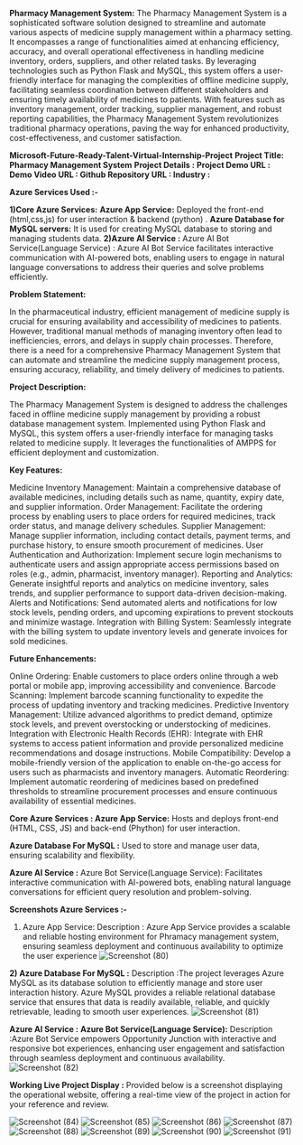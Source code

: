 
**Pharmacy Management System:**
The Pharmacy Management System is a sophisticated software solution designed to streamline and automate various aspects of medicine supply management within a pharmacy setting. It encompasses a range of functionalities aimed at enhancing efficiency, accuracy, and overall operational effectiveness in handling medicine inventory, orders, suppliers, and other related tasks. By leveraging technologies such as Python Flask and MySQL, this system offers a user-friendly interface for managing the complexities of offline medicine supply, facilitating seamless coordination between different stakeholders and ensuring timely availability of medicines to patients. With features such as inventory management, order tracking, supplier management, and robust reporting capabilities, the Pharmacy Management System revolutionizes traditional pharmacy operations, paving the way for enhanced productivity, cost-effectiveness, and customer satisfaction.

**Microsoft-Future-Ready-Talent-Virtual-Internship-Project**
**Project Title: Pharmacy Management System**
**Project Details :**
**Project Demo URL :**
**Demo Video URL : 
Github Repository URL : 
Industry :**

**Azure Services Used :-**

**1)Core Azure Services:**
**Azure App Service:** Deployed the front-end (html,css,js) for user interaction & backend (python) .
**Azure Database for MySQL servers:** It is used for creating MySQL database to storing and managing students data.
**2)Azure AI Service :**
Azure AI Bot Service(Language Service) : Azure AI Bot Service facilitates interactive communication with AI-powered bots, enabling users to engage in natural language conversations to address their queries and solve problems efficiently.

**Problem Statement:**

In the pharmaceutical industry, efficient management of medicine supply is crucial for ensuring availability and accessibility of medicines to patients. However, traditional manual methods of managing inventory often lead to inefficiencies, errors, and delays in supply chain processes. Therefore, there is a need for a comprehensive Pharmacy Management System that can automate and streamline the medicine supply management process, ensuring accuracy, reliability, and timely delivery of medicines to patients.

**Project Description:**

The Pharmacy Management System is designed to address the challenges faced in offline medicine supply management by providing a robust database management system. Implemented using Python Flask and MySQL, this system offers a user-friendly interface for managing tasks related to medicine supply. It leverages the functionalities of AMPPS for efficient deployment and customization.

**Key Features:**

Medicine Inventory Management: Maintain a comprehensive database of available medicines, including details such as name, quantity, expiry date, and supplier information.
Order Management: Facilitate the ordering process by enabling users to place orders for required medicines, track order status, and manage delivery schedules.
Supplier Management: Manage supplier information, including contact details, payment terms, and purchase history, to ensure smooth procurement of medicines.
User Authentication and Authorization: Implement secure login mechanisms to authenticate users and assign appropriate access permissions based on roles (e.g., admin, pharmacist, inventory manager).
Reporting and Analytics: Generate insightful reports and analytics on medicine inventory, sales trends, and supplier performance to support data-driven decision-making.
Alerts and Notifications: Send automated alerts and notifications for low stock levels, pending orders, and upcoming expirations to prevent stockouts and minimize wastage.
Integration with Billing System: Seamlessly integrate with the billing system to update inventory levels and generate invoices for sold medicines.

**Future Enhancements:**

Online Ordering: Enable customers to place orders online through a web portal or mobile app, improving accessibility and convenience.
Barcode Scanning: Implement barcode scanning functionality to expedite the process of updating inventory and tracking medicines.
Predictive Inventory Management: Utilize advanced algorithms to predict demand, optimize stock levels, and prevent overstocking or understocking of medicines.
Integration with Electronic Health Records (EHR): Integrate with EHR systems to access patient information and provide personalized medicine recommendations and dosage instructions.
Mobile Compatibility: Develop a mobile-friendly version of the application to enable on-the-go access for users such as pharmacists and inventory managers.
Automatic Reordering: Implement automatic reordering of medicines based on predefined thresholds to streamline procurement processes and ensure continuous availability of essential medicines.

**Core Azure Services :
Azure App Service:**
Hosts and deploys front-end (HTML, CSS, JS) and back-end (Phython) for user interaction.

**Azure Database For MySQL :**
Used to store and manage user data, ensuring scalability and flexibility.

**Azure AI Service :**
Azure Bot Service(Language Service):
Facilitates interactive communication with AI-powered bots, enabling natural language conversations for efficient query resolution and problem-solving.

**Screenshots
Azure Services :-**
1) Azure App Service:
Description : Azure App Service provides a scalable and reliable hosting environment for Phramacy management system, ensuring seamless deployment and continuous availability to optimize the user experience
![Screenshot (80)](https://github.com/rachelliBhavana/Pharmacy-Supply-Management-System/assets/86688714/c505e158-1443-46dd-a17a-78a9575fa0ff)

**2) Azure Database For MySQL :**
Description :The project leverages Azure MySQL as its database solution to efficiently manage and store user interaction history. Azure MySQL provides a reliable relational database service that ensures that data is readily available, reliable, and quickly retrievable, leading to smooth user experiences.
![Screenshot (81)](https://github.com/rachelliBhavana/Pharmacy-Supply-Management-System/assets/86688714/8b41dfb8-d75c-4e94-a507-f8ccaffa3e69)

**Azure AI Service :**
**Azure Bot Service(Language Service):**
Description :Azure Bot Service empowers Opportunity Junction with interactive and responsive bot experiences, enhancing user engagement and satisfaction through seamless deployment and continuous availability.
![Screenshot (82)](https://github.com/rachelliBhavana/Pharmacy-Supply-Management-System/assets/86688714/149df083-695e-453d-aed0-f19c5a3bbbe8)

**Working Live Project Display :**
Provided below is a screenshot displaying the operational website, offering a real-time view of the project in action for your reference and review.

![Screenshot (84)](https://github.com/rachelliBhavana/Pharmacy-Supply-Management-System/assets/86688714/6e297f4d-4e98-4c99-8d8f-25e407721e93)
![Screenshot (85)](https://github.com/rachelliBhavana/Pharmacy-Supply-Management-System/assets/86688714/cfebb744-2c70-4ea8-acac-f76aac4c6fce)
![Screenshot (86)](https://github.com/rachelliBhavana/Pharmacy-Supply-Management-System/assets/86688714/cae8ff8d-0c4f-4c3a-bb1f-fe5ab6c0464a)
![Screenshot (87)](https://github.com/rachelliBhavana/Pharmacy-Supply-Management-System/assets/86688714/00a14d71-4853-4a60-823f-23e7f16f8242)
![Screenshot (88)](https://github.com/rachelliBhavana/Pharmacy-Supply-Management-System/assets/86688714/4ee1fd55-2252-4acb-9b24-06ddb20886b9)
![Screenshot (89)](https://github.com/rachelliBhavana/Pharmacy-Supply-Management-System/assets/86688714/fb63ebbe-a7c9-4c30-af4a-fdff8419406a)
![Screenshot (90)](https://github.com/rachelliBhavana/Pharmacy-Supply-Management-System/assets/86688714/b83c2d6b-7e63-4940-9a85-427a94d01b80)
![Screenshot (91)](https://github.com/rachelliBhavana/Pharmacy-Supply-Management-System/assets/86688714/715857bb-2e82-48fe-9fdb-cb5630893b38)
